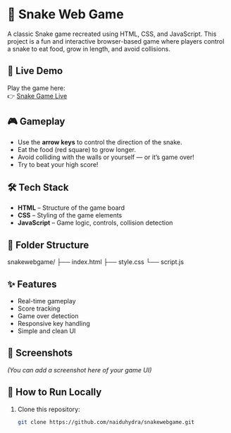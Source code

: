 # 🐍 Snake Web Game

A classic Snake game recreated using HTML, CSS, and JavaScript. This project is a fun and interactive browser-based game where players control a snake to eat food, grow in length, and avoid collisions.

## 🔗 Live Demo

Play the game here:  
👉 [Snake Game Live](https://naiduhydra.github.io/snakewebgame/)

## 🎮 Gameplay

- Use the **arrow keys** to control the direction of the snake.
- Eat the food (red square) to grow longer.
- Avoid colliding with the walls or yourself — or it’s game over!
- Try to beat your high score!

## 🛠️ Tech Stack

- **HTML** – Structure of the game board
- **CSS** – Styling of the game elements
- **JavaScript** – Game logic, controls, collision detection

## 📁 Folder Structure

snakewebgame/
├── index.html
├── style.css
└── script.js


## ✨ Features

- Real-time gameplay
- Score tracking
- Game over detection
- Responsive key handling
- Simple and clean UI

## 📸 Screenshots

*(You can add a screenshot here of your game UI)*

## 🚀 How to Run Locally

1. Clone this repository:
   ```bash
   git clone https://github.com/naiduhydra/snakewebgame.git
